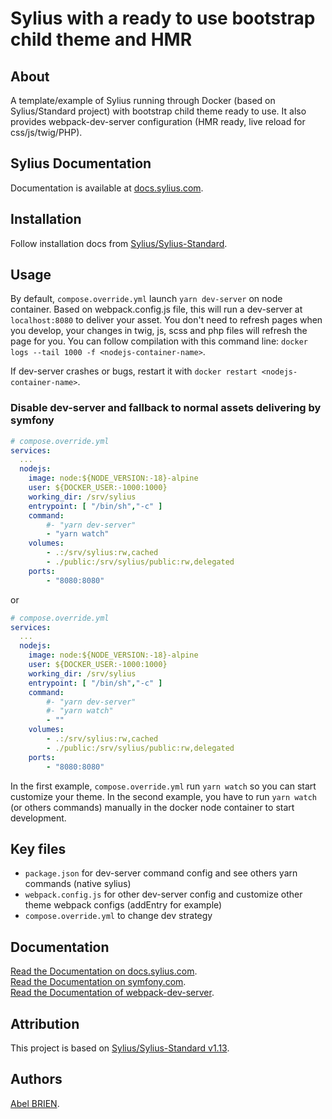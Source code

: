 # Sylius with a ready to use bootstrap child theme and HMR

## About

A template/example of Sylius running through Docker (based on Sylius/Standard project) with bootstrap child theme ready to use.
It also provides webpack-dev-server configuration (HMR ready, live reload for css/js/twig/PHP).

## Sylius Documentation

Documentation is available at [docs.sylius.com](http://docs.sylius.com).

## Installation

Follow installation docs from [Sylius/Sylius-Standard](https://github.com/Sylius/Sylius-Standard/).

## Usage

By default, `compose.override.yml` launch `yarn dev-server`  on node container. Based on webpack.config.js file, this will run a dev-server at `localhost:8080` to deliver your asset. You don't need to refresh pages when you develop, your changes in twig, js, scss and php files will refresh the page for you.
You can follow compilation with this command line: `docker logs --tail 1000 -f <nodejs-container-name>`.

If dev-server crashes or bugs, restart it with `docker restart <nodejs-container-name>`.

### Disable dev-server and fallback to normal assets delivering by symfony

```yaml
# compose.override.yml
services: 
  ...
  nodejs:
    image: node:${NODE_VERSION:-18}-alpine
    user: ${DOCKER_USER:-1000:1000}
    working_dir: /srv/sylius
    entrypoint: [ "/bin/sh","-c" ]
    command:
        #- "yarn dev-server"
        - "yarn watch"
    volumes:
        - .:/srv/sylius:rw,cached
        - ./public:/srv/sylius/public:rw,delegated
    ports: 
        - "8080:8080"
```

or

```yaml
# compose.override.yml
services: 
  ...
  nodejs:
    image: node:${NODE_VERSION:-18}-alpine
    user: ${DOCKER_USER:-1000:1000}
    working_dir: /srv/sylius
    entrypoint: [ "/bin/sh","-c" ]
    command:
        #- "yarn dev-server"
        #- "yarn watch"
        - ""
    volumes:
        - .:/srv/sylius:rw,cached
        - ./public:/srv/sylius/public:rw,delegated
    ports: 
        - "8080:8080"
```

In the first example, `compose.override.yml` run ```yarn watch``` so you can start customize your theme.
In the second example, you have to run ```yarn watch``` (or others commands) manually in the docker node container to start development.

## Key files

- `package.json` for dev-server command config and see others yarn commands (native sylius)
- `webpack.config.js` for other dev-server config and customize other theme webpack configs (addEntry for example)
- `compose.override.yml` to change dev strategy

## Documentation

[Read the Documentation on docs.sylius.com](http://docs.sylius.com).  
[Read the Documentation on symfony.com](https://symfony.com/doc/current/frontend.html).  
[Read the Documentation of webpack-dev-server](https://github.com/webpack/webpack-dev-server).  

## Attribution

This project is based on [Sylius/Sylius-Standard v1.13](https://github.com/Sylius/Sylius-Standard).

## Authors

[Abel BRIEN](https://github.com/aboul).
